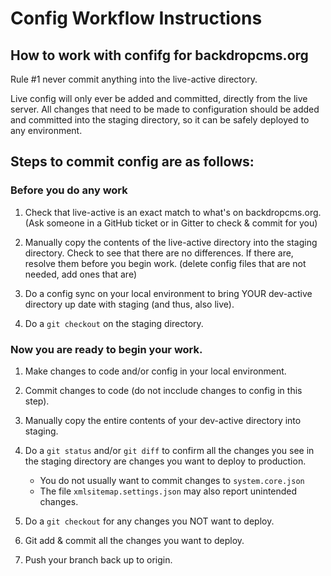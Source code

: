 Config Workflow Instructions
=============================


## How to work with confifg for backdropcms.org


Rule #1 never commit anything into the live-active directory.

Live config will only ever be added and committed, directly from the live
server. All changes that need to be made to configuration should be added and
committed into the staging directory, so it can be safely deployed to any
environment.


## Steps to commit config are as follows:

### Before you do any work

1) Check that live-active is an exact match to what's on backdropcms.org. (Ask
   someone in a GitHub ticket or in Gitter to check & commit for you)

2) Manually copy the contents of the live-active directory into the staging
   directory. Check to see that there are no differences. If there are, resolve
   them before you begin work. (delete config files that are not needed, add
   ones that are)

3) Do a config sync on your local environment to bring YOUR dev-active directory
   up date with staging (and thus, also live).

4) Do a `git checkout` on the staging directory.


### Now you are ready to begin your work.

1) Make changes to code and/or config in your local environment.

2) Commit changes to code (do not incclude changes to config in this step).

3) Manually copy the entire contents of your dev-active directory into staging.

4) Do a `git status` and/or `git diff` to confirm all the changes you see in
   the staging directory are changes you want to deploy to production.
   * You do not usually want to commit changes to `system.core.json`
   * The file `xmlsitemap.settings.json` may also report unintended changes.

5) Do a `git checkout` for any changes you NOT want to deploy.

6) Git add & commit all the changes you want to deploy.

7) Push your branch back up to origin.
